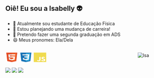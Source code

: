 ## Oiê! Eu sou a Isabelly 👽

- 🔭 Atualmente sou estudante de Educação Física
- 🤔 Estou planejando uma mudança de carreira!
- 💬 Pretendo fazer uma segunda graduação em ADS
- 😄 Meus pronomes: Ela/Dela

<div style="display: inline_block"><br>
   <img align="center" alt="Isa-HTML" height="30" width="40" src="https://raw.githubusercontent.com/devicons/devicon/master/icons/html5/html5-original.svg">
  <img align="center" alt="Isa-CSS" height="30" width="40" src="https://raw.githubusercontent.com/devicons/devicon/master/icons/css3/css3-original.svg">
   <img align="center" alt="Isa-Js" height="30" width="40" src="https://raw.githubusercontent.com/devicons/devicon/master/icons/javascript/javascript-plain.svg">
   <img align="right" alt="Isa" height="90" width="90" src="https://cdn.discordapp.com/attachments/907706864475701258/1305362902219227208/Design_sem_nome.gif?ex=6732c170&is=67316ff0&hm=68287a70c14528c558ebc1e00487fca3d09921112d22797022f7f1cdc3dc6156&">
</div>

<br>

<div> 
  <a href="https://instagram.com/umaisaduasbeli" target="_blank"><img src="https://img.shields.io/badge/-Instagram-%23E4405F?style=for-the-badge&logo=instagram&logoColor=white" target="_blank"></a>
 	<a href="https://www.twitch.tv/1isa2beli" target="_blank"><img src="https://img.shields.io/badge/Twitch-9146FF?style=for-the-badge&logo=twitch&logoColor=white" target="_blank"></a>
  <a href="https://www.linkedin.com/in/isabelly-pereira-neto/" target="_blank"><img src="https://img.shields.io/badge/-LinkedIn-%230077B5?style=for-the-badge&logo=linkedin&logoColor=white" target="_blank"></a> 
</div>

